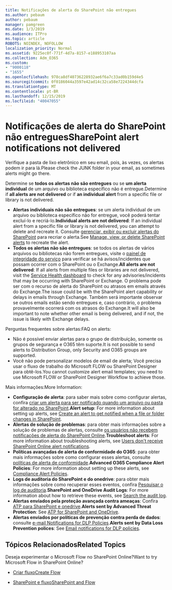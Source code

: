 ```yaml
---
title: Notificações de alerta do SharePoint não entregues
ms.author: pebaum
author: pebaum
manager: pamgreen
ms.date: 1/3/2019
ms.audience: ITPro
ms.topic: article
ROBOTS: NOINDEX, NOFOLLOW
localization_priority: Normal
ms.assetid: 9225ec0f-771f-4d7a-8157-e188953107aa
ms.collection: Adm_O365
ms.custom:
- "9000118"
- "1655"
ms.openlocfilehash: 978ca8df40736228932ae6f6a7c33ad0b159d4e5
ms.sourcegitcommit: 0f0186044a3597e42ad14c32ca58e7224344dcfa
ms.translationtype: MT
ms.contentlocale: pt-BR
ms.lasthandoff: 12/15/2019
ms.locfileid: "40047055"
---
```

# <a name="sharepoint-alert-notifications-not-delivered"></a><span data-ttu-id="6fd45-102">Notificações de alerta do SharePoint não entregues</span><span class="sxs-lookup"><span data-stu-id="6fd45-102">SharePoint alert notifications not delivered</span></span>

<span data-ttu-id="6fd45-103">Verifique a pasta de lixo eletrônico em seu email, pois, às vezes, os alertas podem ir para lá.</span><span class="sxs-lookup"><span data-stu-id="6fd45-103">Please check the JUNK folder in your email, as sometimes alerts might go there.</span></span>

<span data-ttu-id="6fd45-104">Determine se **todos os alertas não são entregues** ou se **um alerta individual** de um arquivo ou biblioteca específico não é entregue.</span><span class="sxs-lookup"><span data-stu-id="6fd45-104">Determine if **all alerts are not delivered** or if **an individual alert** from a specific file or library is not delivered.</span></span>

- <span data-ttu-id="6fd45-105">**Alertas individuais não são entregues**: se um alerta individual de um arquivo ou biblioteca específico não for entregue, você poderá tentar excluí-lo e recriá-lo.</span><span class="sxs-lookup"><span data-stu-id="6fd45-105">**Individual alerts are not delivered**: If an individual alert from a specific file or library is not delivered, you can attempt to delete and recreate it.</span></span> <span data-ttu-id="6fd45-106">Consulte [gerenciar, exibir ou excluir alertas do SharePoint](https://support.office.com/article/manage-view-or-delete-sharepoint-alerts-99dfb19c-9a90-4a8c-aba1-aa8c8afb0de2?ui=en-US&rs=&ad=US#ID0EAADAAA=Online) para recriar o alerta.</span><span class="sxs-lookup"><span data-stu-id="6fd45-106">See [Manage, view, or delete SharePoint alerts](https://support.office.com/article/manage-view-or-delete-sharepoint-alerts-99dfb19c-9a90-4a8c-aba1-aa8c8afb0de2?ui=en-US&rs=&ad=US#ID0EAADAAA=Online) to recreate the alert.</span></span>
- <span data-ttu-id="6fd45-107">**Todos os alertas não são entregues**: se todos os alertas de vários arquivos ou bibliotecas não forem entregues, visite o [painel de integridade do serviço](https://admin.microsoft.com/AdminPortal/Home#/servicehealth) para verificar se há avisos/incidentes que possam ocorrer com o SharePoint ou o Exchange.</span><span class="sxs-lookup"><span data-stu-id="6fd45-107">**All alerts are not delivered**: If all alerts from multiple files or libraries are not delivered, visit the [Service Health dashboard](https://admin.microsoft.com/AdminPortal/Home#/servicehealth) to check for any advisories/incidents that may be occurring with SharePoint or Exchange.</span></span> <span data-ttu-id="6fd45-108">O problema pode ser com o recurso de alerta do SharePoint ou atrasos em emails através do Exchange.</span><span class="sxs-lookup"><span data-stu-id="6fd45-108">The issue could be with the SharePoint alert capability or delays in emails through Exchange.</span></span> <span data-ttu-id="6fd45-109">Também será importante observar se outros emails estão sendo entregues e, caso contrário, o problema provavelmente ocorrerá com os atrasos do Exchange.</span><span class="sxs-lookup"><span data-stu-id="6fd45-109">It will also be important to note whether other email is being delivered, and if not, the issue is likely with Exchange delays.</span></span>

<span data-ttu-id="6fd45-110">Perguntas frequentes sobre alertas:</span><span class="sxs-lookup"><span data-stu-id="6fd45-110">FAQ on alerts:</span></span>

- <span data-ttu-id="6fd45-111">Não é possível enviar alertas para o grupo de distribuição, somente os grupos de segurança e O365 têm suporte.</span><span class="sxs-lookup"><span data-stu-id="6fd45-111">It is not possible to send alerts to Distribution Group, only Security and O365 groups are supported.</span></span>
- <span data-ttu-id="6fd45-112">Você não pode personalizar modelos de email de alerta; Você precisa usar o fluxo de trabalho do Microsoft FLOW ou SharePoint Designer para obtê-los.</span><span class="sxs-lookup"><span data-stu-id="6fd45-112">You cannot customize alert email templates; you need to use Microsoft FLOW or SharePoint Designer Workflow to achieve those.</span></span>

<span data-ttu-id="6fd45-113">Mais informações:</span><span class="sxs-lookup"><span data-stu-id="6fd45-113">More Information:</span></span>

- <span data-ttu-id="6fd45-114">**Configuração de alerta**: para saber mais sobre como configurar alertas, confira [criar um alerta para ser notificado quando um arquivo ou pasta for alterado no SharePoint](https://support.office.com/article/create-an-alert-to-get-notified-when-a-file-or-folder-changes-in-sharepoint-e5a79e7b-a146-46da-a9ef-d65409ba8918).</span><span class="sxs-lookup"><span data-stu-id="6fd45-114">**Alert setup**: For more information about setting up alerts, see [Create an alert to get notified when a file or folder changes in SharePoint](https://support.office.com/article/create-an-alert-to-get-notified-when-a-file-or-folder-changes-in-sharepoint-e5a79e7b-a146-46da-a9ef-d65409ba8918).</span></span>
- <span data-ttu-id="6fd45-115">**Alertas de solução de problemas**: para obter mais informações sobre a solução de problemas de alertas, consulte [os usuários não recebem notificações de alerta do SharePoint Online](https://docs.microsoft.com/sharepoint/support/sites/no-alert-notifications).</span><span class="sxs-lookup"><span data-stu-id="6fd45-115">**Troubleshoot alerts**: For more information about troubleshooting alerts, see [Users don't receive SharePoint Online alert notifications](https://docs.microsoft.com/sharepoint/support/sites/no-alert-notifications).</span></span>
- <span data-ttu-id="6fd45-116">**Políticas avançadas de alerta de conformidade do O365**: para obter mais informações sobre como configurar esses alertas, consulte [políticas de alerta de conformidade](https://docs.microsoft.com/office365/securitycompliance/alert-policies).</span><span class="sxs-lookup"><span data-stu-id="6fd45-116">**Advanced O365 Compliance Alert Policies**: For more information about setting up these alerts, see [Compliance Alert Policies](https://docs.microsoft.com/office365/securitycompliance/alert-policies).</span></span>
- <span data-ttu-id="6fd45-117">**Logs de auditoria do SharePoint e do onedrive**: para obter mais informações sobre como recuperar esses eventos, confira [Pesquisar o log de auditoria](https://docs.microsoft.com/office365/securitycompliance/search-the-audit-log-in-security-and-compliance#search-the-audit-log).</span><span class="sxs-lookup"><span data-stu-id="6fd45-117">**SharePoint and OneDrive Audit Logs**: For more information about how to retrieve these events, see [Search the audit log](https://docs.microsoft.com/office365/securitycompliance/search-the-audit-log-in-security-and-compliance#search-the-audit-log).</span></span>
- <span data-ttu-id="6fd45-118">**Alertas enviados pela proteção avançada contra ameaças**: Confira [ATP para SharePoint e onedrive](https://docs.microsoft.com/office365/securitycompliance/atp-for-spo-odb-and-teams).</span><span class="sxs-lookup"><span data-stu-id="6fd45-118">**Alerts sent by Advanced Threat Protection**: See [ATP for SharePoint and OneDrive](https://docs.microsoft.com/office365/securitycompliance/atp-for-spo-odb-and-teams).</span></span>
- <span data-ttu-id="6fd45-119">**Alertas enviados por políticas de prevenção contra perda de dados**: consulte [e-mail Notifications for DLP Policies](https://docs.microsoft.com/office365/securitycompliance/use-notifications-and-policy-tips).</span><span class="sxs-lookup"><span data-stu-id="6fd45-119">**Alerts sent by Data Loss Prevention polices**: See [Email notifications for DLP policies](https://docs.microsoft.com/office365/securitycompliance/use-notifications-and-policy-tips).</span></span>

## <a name="related-topics"></a><span data-ttu-id="6fd45-120">Tópicos Relacionados</span><span class="sxs-lookup"><span data-stu-id="6fd45-120">Related Topics</span></span>

<span data-ttu-id="6fd45-121">Deseja experimentar o Microsoft Flow no SharePoint Online?</span><span class="sxs-lookup"><span data-stu-id="6fd45-121">Want to try Microsoft Flow in SharePoint Online?</span></span>

- [<span data-ttu-id="6fd45-122">Criar fluxo</span><span class="sxs-lookup"><span data-stu-id="6fd45-122">Create Flow</span></span>](https://support.office.com/article/a9c3e03b-0654-46af-a254-20252e580d01)

- [<span data-ttu-id="6fd45-123">SharePoint e fluxo</span><span class="sxs-lookup"><span data-stu-id="6fd45-123">SharePoint and Flow</span></span>](https://flow.microsoft.com//blog/sharepoint-and-flow/)
